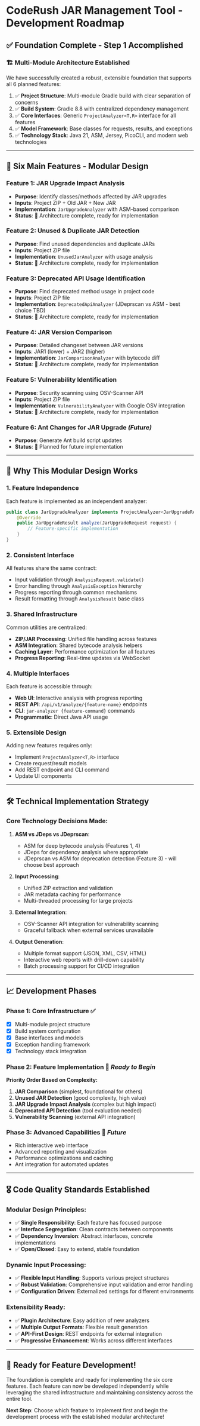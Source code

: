 # CodeRush JAR Management Tool - Development Roadmap

## ✅ **Foundation Complete** - Step 1 Accomplished

### 🏗️ **Multi-Module Architecture Established**

We have successfully created a robust, extensible foundation that supports all 6 planned features:

1. ✅ **Project Structure**: Multi-module Gradle build with clear separation of concerns
2. ✅ **Build System**: Gradle 8.8 with centralized dependency management
3. ✅ **Core Interfaces**: Generic `ProjectAnalyzer<T,R>` interface for all features
4. ✅ **Model Framework**: Base classes for requests, results, and exceptions
5. ✅ **Technology Stack**: Java 21, ASM, Jersey, PicoCLI, and modern web technologies

---

## 🎯 **Six Main Features - Modular Design**

### **Feature 1: JAR Upgrade Impact Analysis** 
- **Purpose**: Identify classes/methods affected by JAR upgrades
- **Inputs**: Project ZIP + Old JAR + New JAR  
- **Implementation**: `JarUpgradeAnalyzer` with ASM-based comparison
- **Status**: 🔄 Architecture complete, ready for implementation

### **Feature 2: Unused & Duplicate JAR Detection**
- **Purpose**: Find unused dependencies and duplicate JARs
- **Inputs**: Project ZIP file
- **Implementation**: `UnusedJarAnalyzer` with usage analysis
- **Status**: 🔄 Architecture complete, ready for implementation

### **Feature 3: Deprecated API Usage Identification**  
- **Purpose**: Find deprecated method usage in project code
- **Inputs**: Project ZIP file
- **Implementation**: `DeprecatedApiAnalyzer` (JDeprscan vs ASM - best choice TBD)
- **Status**: 🔄 Architecture complete, ready for implementation

### **Feature 4: JAR Version Comparison**
- **Purpose**: Detailed changeset between JAR versions  
- **Inputs**: JAR1 (lower) + JAR2 (higher)
- **Implementation**: `JarComparisonAnalyzer` with bytecode diff
- **Status**: 🔄 Architecture complete, ready for implementation

### **Feature 5: Vulnerability Identification**
- **Purpose**: Security scanning using OSV-Scanner API
- **Inputs**: Project ZIP file  
- **Implementation**: `VulnerabilityAnalyzer` with Google OSV integration
- **Status**: 🔄 Architecture complete, ready for implementation

### **Feature 6: Ant Changes for JAR Upgrade** *(Future)*
- **Purpose**: Generate Ant build script updates
- **Status**: 🚀 Planned for future implementation

---

## 🧩 **Why This Modular Design Works**

### **1. Feature Independence**
Each feature is implemented as an independent analyzer:
```java
public class JarUpgradeAnalyzer implements ProjectAnalyzer<JarUpgradeRequest, JarUpgradeResult> {
    @Override
    public JarUpgradeResult analyze(JarUpgradeRequest request) {
        // Feature-specific implementation
    }
}
```

### **2. Consistent Interface**  
All features share the same contract:
- Input validation through `AnalysisRequest.validate()`
- Error handling through `AnalysisException` hierarchy
- Progress reporting through common mechanisms
- Result formatting through `AnalysisResult` base class

### **3. Shared Infrastructure**
Common utilities are centralized:
- **ZIP/JAR Processing**: Unified file handling across features
- **ASM Integration**: Shared bytecode analysis helpers  
- **Caching Layer**: Performance optimization for all features
- **Progress Reporting**: Real-time updates via WebSocket

### **4. Multiple Interfaces**
Each feature is accessible through:
- **Web UI**: Interactive analysis with progress reporting
- **REST API**: `/api/v1/analyze/{feature-name}` endpoints
- **CLI**: `jar-analyzer {feature-command}` commands
- **Programmatic**: Direct Java API usage

### **5. Extensible Design**
Adding new features requires only:
- Implement `ProjectAnalyzer<T,R>` interface
- Create request/result models
- Add REST endpoint and CLI command
- Update UI components

---

## 🛠️ **Technical Implementation Strategy**

### **Core Technology Decisions Made:**

1. **ASM vs JDeps vs JDeprscan**: 
   - ASM for deep bytecode analysis (Features 1, 4)
   - JDeps for dependency analysis where appropriate  
   - JDeprscan vs ASM for deprecation detection (Feature 3) - will choose best approach

2. **Input Processing**:
   - Unified ZIP extraction and validation
   - JAR metadata caching for performance
   - Multi-threaded processing for large projects

3. **External Integration**:
   - OSV-Scanner API integration for vulnerability scanning
   - Graceful fallback when external services unavailable

4. **Output Generation**:
   - Multiple format support (JSON, XML, CSV, HTML)
   - Interactive web reports with drill-down capability
   - Batch processing support for CI/CD integration

---

## 📈 **Development Phases**

### **Phase 1: Core Infrastructure** ✅
- [x] Multi-module project structure
- [x] Build system configuration  
- [x] Base interfaces and models
- [x] Exception handling framework
- [x] Technology stack integration

### **Phase 2: Feature Implementation** 🔄 *Ready to Begin*
**Priority Order Based on Complexity:**
1. **JAR Comparison** (simplest, foundational for others)
2. **Unused JAR Detection** (good complexity, high value)
3. **JAR Upgrade Impact Analysis** (complex but high impact)
4. **Deprecated API Detection** (tool evaluation needed)
5. **Vulnerability Scanning** (external API integration)

### **Phase 3: Advanced Capabilities** 🚀 *Future*  
- Rich interactive web interface
- Advanced reporting and visualization
- Performance optimizations and caching
- Ant integration for automated updates

---

## 🎖️ **Code Quality Standards Established**

### **Modular Design Principles:**
- ✅ **Single Responsibility**: Each feature has focused purpose
- ✅ **Interface Segregation**: Clean contracts between components  
- ✅ **Dependency Inversion**: Abstract interfaces, concrete implementations
- ✅ **Open/Closed**: Easy to extend, stable foundation

### **Dynamic Input Processing:**
- ✅ **Flexible Input Handling**: Supports various project structures
- ✅ **Robust Validation**: Comprehensive input validation and error handling
- ✅ **Configuration Driven**: Externalized settings for different environments

### **Extensibility Ready:**
- ✅ **Plugin Architecture**: Easy addition of new analyzers
- ✅ **Multiple Output Formats**: Flexible result generation
- ✅ **API-First Design**: REST endpoints for external integration
- ✅ **Progressive Enhancement**: Works across different interfaces

---

## 🚦 **Ready for Feature Development!**

The foundation is complete and ready for implementing the six core features. Each feature can now be developed independently while leveraging the shared infrastructure and maintaining consistency across the entire tool.

**Next Step**: Choose which feature to implement first and begin the development process with the established modular architecture!
